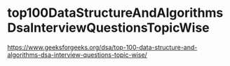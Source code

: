 # top100DataStructureAndAlgorithmsDsaInterviewQuestionsTopicWise
https://www.geeksforgeeks.org/dsa/top-100-data-structure-and-algorithms-dsa-interview-questions-topic-wise/
